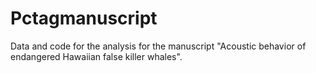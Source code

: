 # Pctagmanuscript

Data and code for the analysis for the manuscript "Acoustic behavior of endangered Hawaiian false killer whales".
